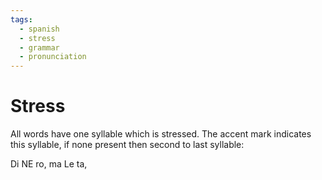 ```yaml
---
tags:
  - spanish
  - stress
  - grammar
  - pronunciation
---
```


# Stress

All words have one syllable which is stressed. The accent mark indicates  
this syllable, if none present then second to last syllable:

Di NE ro, ma Le ta,
